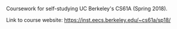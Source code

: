 Coursework for self-studying UC Berkeley's CS61A (Spring 2018).

Link to course website: https://inst.eecs.berkeley.edu/~cs61a/sp18/